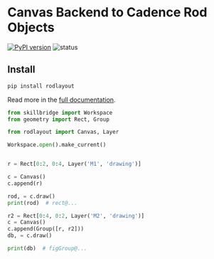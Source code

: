 Canvas Backend to Cadence Rod Objects 
=====================================

[![PyPI version](https://badge.fury.io/py/rodlayout.svg)](https://badge.fury.io/py/rodlayout)
![status](https://github.com/unihd-cag/rodlayout/workflows/Python%20package/badge.svg)

Install
-------

```bash
pip install rodlayout
```

Read more in the [full documentation](https://unihd-cag.github.io/rodlayout/).


```python
from skillbridge import Workspace
from geometry import Rect, Group

from rodlayout import Canvas, Layer

Workspace.open().make_current()


r = Rect[0:2, 0:4, Layer('M1', 'drawing')]

c = Canvas()
c.append(r)

rod, = c.draw()
print(rod)  # rect@...

r2 = Rect[0:4, 0:2, Layer('M2', 'drawing')]
c = Canvas()
c.append(Group([r, r2]))
db, = c.draw()

print(db)  # figGroup@...


```
